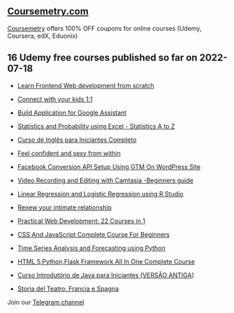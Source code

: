 ## [**Coursemetry.com**](https://coursemetry.com/)

[Coursemetry](https://coursemetry.com/) offers 100% OFF coupons for online courses (Udemy, Coursera, edX, Eduonix)

## **16 Udemy free courses published so far on 2022-07-18**

* [Learn Frontend Web development from scratch](https://coursemetry.com/learn-frontend-web-development-from-scratch/)

* [Connect with your kids 1:1](https://coursemetry.com/connect-with-your-kids-11/)

* [Build Application for Google Assistant](https://coursemetry.com/build-application-for-google-assistant/)

* [Statistics and Probability using Excel - Statistics A to Z](https://coursemetry.com/statistics-and-probability-using-excel-statistics-a-to-z/)

* [Curso de Inglês para Iniciantes Completo](https://coursemetry.com/curso-de-ingles-para-iniciantes-completo/)

* [Feel confident and sexy from within](https://coursemetry.com/feel-confident-and-sexy-from-within/)

* [Facebook Conversion API Setup Using GTM On WordPress Site](https://coursemetry.com/facebook-conversion-api-setup-using-gtm-on-wordpress-site/)

* [Video Recording and Editing with Camtasia -Beginners guide](https://coursemetry.com/video-recording-and-editing-with-camtasia-beginners-guide/)

* [Linear Regression and Logistic Regression using R Studio](https://coursemetry.com/linear-regression-and-logistic-regression-using-r-studio/)

* [Renew your intimate relationship](https://coursemetry.com/renew-your-intimate-relationship/)

* [Practical Web Development: 22 Courses in 1](https://coursemetry.com/practical-web-development-22-courses-in-1/)

* [CSS And JavaScript Complete Course For Beginners](https://coursemetry.com/css-and-javascript-complete-course-for-beginners/)

* [Time Series Analysis and Forecasting using Python](https://coursemetry.com/time-series-analysis-and-forecasting-using-python/)

* [HTML 5,Python,Flask Framework All In One Complete Course](https://coursemetry.com/html-5pythonflask-framework-all-in-one-complete-course/)

* [Curso Introdutório de Java para Iniciantes (VERSÃO ANTIGA)](https://coursemetry.com/curso-introdutorio-de-java-para-iniciantes-versao-antiga/)

* [Storia del Teatro: Francia e Spagna](https://coursemetry.com/storia-del-teatro-francia-e-spagna/)


Join our [Telegram channel](https://t.me/coursemetry)